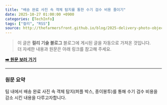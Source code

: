 ```yaml
---
title: "배송 완료 사진 속 객체 탐지를 통한 수기 검수 비용 줄이기"
date: 2025-10-27 01:00:00 +0900
categories: [TechInfo]
tags: ["컬리", "RSS"]
source: http://thefarmersfront.github.io/blog/2025-delivery-photo-object-detection/
---
```

> 이 글은 **컬리 기술 블로그** 블로그에 게시된 글을 자동으로 가져온 것입니다. <br>
> 더 자세한 내용과 원문은 아래 링크를 참고해 주세요.

[**➡️ 원문 보러 가기**](http://thefarmersfront.github.io/blog/2025-delivery-photo-object-detection/)

---

### 원문 요약
팀 내에서 배송 완료 사진 속 객체 탐지(퍼플 박스, 종이봉투)를 통해 수기 검수 비용을 감소 시킨 내용을 다루고자합니다.
